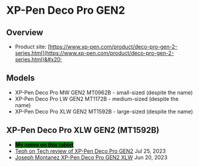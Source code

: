 # XP-Pen Deco Pro GEN2

## Overview

* Product site: [https://www.xp-pen.com/product/deco-pro-gen-2-series.html](https://www.xp-pen.com/product/deco-pro-gen-2-series.html)&#x20;

## Models

* XP-Pen Deco Pro MW GEN2 MT0962B - small-sized (despite the name)
* XP-Pen Deco Pro LW GEN2 MT1172B - medium-sized (despite the name)
* XP-Pen Deco Pro XLW GEN2 MT1592B - large-sized (despite the name)

## XP-Pen Deco Pro XLW GEN2 (MT1592B)

* [<mark style="background-color:green;">**My notes on this tablet**</mark>](7p-notes-xp-pen-deco-pro-xlw-gen-2-mt1592b.md) &#x20;
* [Teoh on Tech review of XP-Pen Deco Pro GEN2](https://youtu.be/h8NG0zmYdtE) Jul 25, 2023
* [Joseph Montanez XP-Pen Deco Pro GEN2 XLW](https://youtu.be/pRLBRTWPlQU) Jun 20, 2023

